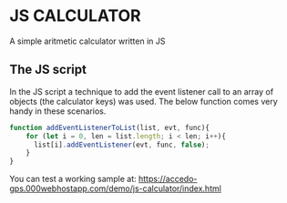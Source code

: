 # JS CALCULATOR
A simple aritmetic calculator written in JS

## The JS script

In the JS script a technique to add the event listener call to an array of objects (the calculator keys) was used. The below function comes very handy in these scenarios.

```JavaScript
function addEventListenerToList(list, evt, func){
    for (let i = 0, len = list.length; i < len; i++){
      list[i].addEventListener(evt, func, false);
    }
}
```

You can test a working sample at: https://accedo-gps.000webhostapp.com/demo/js-calculator/index.html

